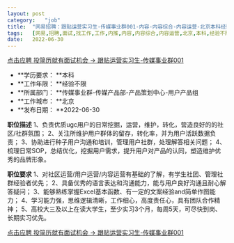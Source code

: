 ```yaml
---
layout:	post
category:	"job"
title:	"网易招聘：跟贴运营实习生-传媒事业群001-内容-内容综合-内容运营-北京本科经验不限"
tags:	[网易,招聘,面试,找工作,工作,内推,内容,内容综合,内容运营,北京,本科,经验不限]
date:	2022-06-30
---
```


[点击应聘 投简历就有面试机会 -> 跟贴运营实习生-传媒事业群001](http://mobile.bole.netease.com/bole/boleDetail?id=41263&employeeId=346f03c3cda5f04c&key=all)



- **学历要求： **本科
- **工作年限： **经验不限
- **所属部门： **传媒事业群-传媒产品部-产品策划中心-用户产品组
- **工作城市： **北京
- **发布日期： **2022-06-30



**职位描述**
1、负责优质ugc用户的日常挖掘，运营，维护，转化，营造良好的的社区/社群氛围；
2、关注所维护用户群体的留存，转化率，并为用户活跃数据负责；
3、协助进行种子用户沟通和培训，管理用户社群，处理解答相关问题；
4、梳理日常SOP，总结优化，挖掘用户需求，提升用户对产品的认同，塑造维护优秀的品牌形象。



**职位要求**
1、对社区运营/用户运营/内容运营有基础的了解，有学生社团、管理社群经验者优先；
2、具备优秀的语言表达和沟通能力，能与用户良好沟通且耐心解答疑问；
3、能够熟练掌握Excel基本函数、有一定的文案经验and简单作图能力；
4、学习能力强，思维逻辑清晰，工作细心，高度责任心，具有团队合作精神；
5、高校大三及以上在读大学生，至少实习3个月，每周5天，可尽快到岗、长期实习优先。



[点击应聘 投简历就有面试机会 -> 跟贴运营实习生-传媒事业群001](http://mobile.bole.netease.com/bole/boleDetail?id=41263&employeeId=346f03c3cda5f04c&key=all)